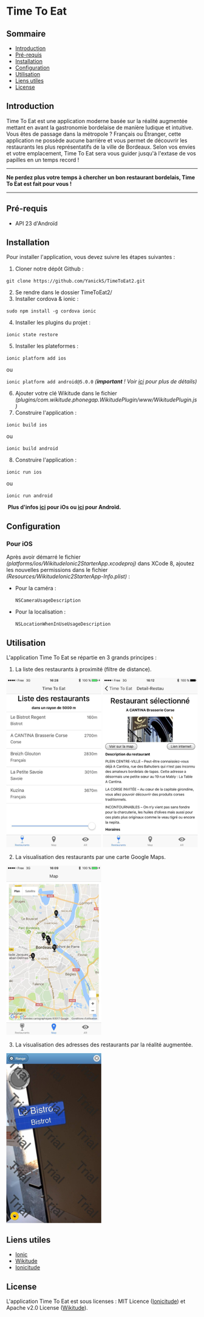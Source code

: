 # Time To Eat

## Sommaire
<!-- START doctoc generated TOC please keep comment here to allow auto update -->
<!-- DON'T EDIT THIS SECTION, INSTEAD RE-RUN doctoc TO UPDATE -->


- [Introduction](##introduction)
- [Pré-requis](##prerequis)
- [Installation](##installation)
- [Configuration](##configuration)
- [Utilisation](##utilisation)
- [Liens utiles](##liensutiles)
- [License](##license)

<!-- END doctoc generated TOC please keep comment here to allow auto update -->

## Introduction
Time To Eat est une application moderne basée sur la réalité augmentée mettant en avant la gastronomie bordelaise de manière ludique et intuitive. Vous êtes de passage dans la métropole ? Français ou Étranger, cette application ne possède aucune barrière et vous permet de découvrir les restaurants les plus représentatifs de la ville de Bordeaux. Selon vos envies et votre emplacement, Time To Eat sera vous guider jusqu'à l'extase de vos papilles en un temps record !

---
**Ne perdez plus votre temps à chercher un bon restaurant bordelais, Time To Eat est fait pour vous !**

---

## Pré-requis
* API 23 d'Androïd

## Installation
Pour installer l'application, vous devez suivre les étapes suivantes :

1. Cloner notre dépôt Github :

  `git clone https://github.com/YanickS/TimeToEat2.git`

2. Se rendre dans le dossier TimeToEat2/
3. Installer cordova & ionic :

  `sudo npm install -g cordova ionic`

4. Installer les plugins du projet :

  `ionic state restore`

5. Installer les plateformes :
  
  `ionic platform add ios`
  
  ou
  
  `ionic platform add android@5.0.0` _(**important** ! Voir [ici](https://github.com/Tazaf/ionicitude/wiki/Installing-the-Wikitude-plugin#android-platform-version-500) pour plus de détails)_

6. Ajouter votre clé Wikitude dans le fichier _(plugins/com.wikitude.phonegap.WikitudePlugin/www/WikitudePlugin.js)_
7. Construire l'application :
 
  `ionic build ios`

  ou

  `ionic build android`

8. Construire l'application :
 
  `ionic run ios`

  ou

  `ionic run android`
  
  **Plus d'infos [ici](https://cordova.apache.org/docs/en/latest/guide/platforms/ios/index.html) pour iOs ou [ici](https://cordova.apache.org/docs/en/latest/guide/platforms/android/index.html) pour Androïd.**

## Configuration

### Pour iOS
Après avoir démarré le fichier _(platforms/ios/WikitudeIonic2StarterApp.xcodeproj)_ dans XCode 8, ajoutez les nouvelles permissions dans le fichier _(Resources/WikitudeIonic2StarterApp-Info.plist)_ :

* Pour la caméra :

  `NSCameraUsageDescription`
  
* Pour la localisation :

  `NSLocationWhenInUseUsageDescription`

## Utilisation
L'application Time To Eat se répartie en 3 grands principes :

1. La liste des restaurants à proximité (filtre de distance).

<img src="https://github.com/YanickS/TimeToEat2/blob/master/www/img/screen/Liste.jpg" width="250px">
<img src="https://github.com/YanickS/TimeToEat2/blob/master/www/img/screen/Detail.jpg" width="250px">

2. La visualisation des restaurants par une carte Google Maps.

<img src="https://github.com/YanickS/TimeToEat2/blob/master/www/img/screen/Carte.jpg" width="250px">

3. La visualisation des adresses des restaurants par la réalité augmentée.

<img src="https://github.com/YanickS/TimeToEat2/blob/master/www/img/screen/RE2.jpg" width="250px">


## Liens utiles
* [Ionic](https://ionicframework.com)
* [Wikitude](http://www.wikitude.com)
* [Ionicitude](https://github.com/Tazaf/ionicitude)

## License
L'application Time To Eat est sous licenses : MIT Licence ([Ionicitude](https://github.com/Tazaf/ionicitude#license)) et Apache v2.0 License ([Wikitude](http://www.wikitude.com/)).
